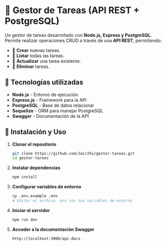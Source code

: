 # 📝 Gestor de Tareas (API REST + PostgreSQL)

Un gestor de tareas desarrollado con **Node.js, Express y PostgreSQL**.  
Permite realizar operaciones CRUD a través de una **API REST**, permitiendo:
- 📌 **Crear** nuevas tareas.
- 📌 **Listar** todas las tareas.
- 📌 **Actualizar** una tarea existente.
- 📌 **Eliminar** tareas.

## 🚀 Tecnologías utilizadas
- **Node.js** - Entorno de ejecución
- **Express.js** - Framework para la API
- **PostgreSQL** - Base de datos relacional
- **Sequelize** - ORM para manejar PostgreSQL
- **Swagger** - Documentación de la API

## 📌 Instalación y Uso
1. **Clonar el repositorio**  
   ```sh
   git clone https://github.com/Jair25x/gestor-tareas.git
   cd gestor-tareas

2. **Instalar dependencias**  
   ```sh
   npm install

3. **Configurar variables de entorno**  
   ```sh
   cp .env.example .env
   # Editar el archivo .env con tus variables de entorno

4. **Iniciar el servidor**  
   ```sh
   npm run dev

5. **Acceder a la documentación Swagger**  
   ```sh
   http://localhost:3000/api-docs
